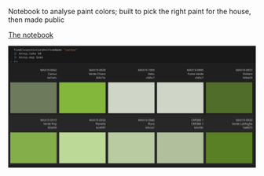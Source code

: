 Notebook to analyse paint colors; built to pick the right paint for the house, then made public

[The notebook](https://github.com/UnoSD/ColorsNotebook/blob/main/colors.ipynb)

![](screenshot.jpg)
